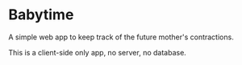 # Babytime

A simple web app to keep track of the future mother's contractions.

This is a client-side only app, no server, no database.
